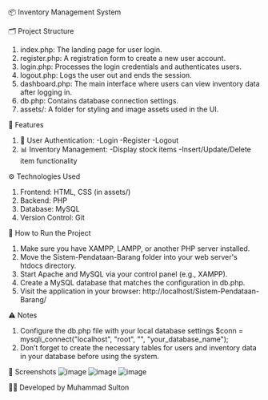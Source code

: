 📦 Inventory Management System

🗂 Project Structure
1. index.php: The landing page for user login.
2. register.php: A registration form to create a new user account.
3. login.php: Processes the login credentials and authenticates users.
4. logout.php: Logs the user out and ends the session.
5. dashboard.php: The main interface where users can view inventory data after logging in.
6. db.php: Contains database connection settings.
7. assets/: A folder for styling and image assets used in the UI.

🔑 Features
1. 🧾 User Authentication:
   -Login
   -Register
   -Logout
2. 📊 Inventory Management:
   -Display stock items
   -Insert/Update/Delete item functionality

⚙️ Technologies Used
1. Frontend: HTML, CSS (in assets/)
2. Backend: PHP
3. Database: MySQL
4. Version Control: Git

🚀 How to Run the Project
1. Make sure you have XAMPP, LAMPP, or another PHP server installed.
2. Move the Sistem-Pendataan-Barang folder into your web server's htdocs directory.
3. Start Apache and MySQL via your control panel (e.g., XAMPP).
4. Create a MySQL database that matches the configuration in db.php.
5. Visit the application in your browser:
   http://localhost/Sistem-Pendataan-Barang/

⚠️ Notes
1. Configure the db.php file with your local database settings
   $conn = mysqli_connect("localhost", "root", "", "your_database_name");
2. Don’t forget to create the necessary tables for users and inventory data in your database before using the system.

📸 Screenshots
![image](https://github.com/user-attachments/assets/21181a8b-0ce7-438e-9532-bf4c6062aa91)
![image](https://github.com/user-attachments/assets/7689ddd8-ffac-4e55-9a21-ab476d17a114)
![image](https://github.com/user-attachments/assets/2638a41b-042f-49fe-ac90-5d452d8da57a)

👨‍💻 Developed by Muhammad Sulton


